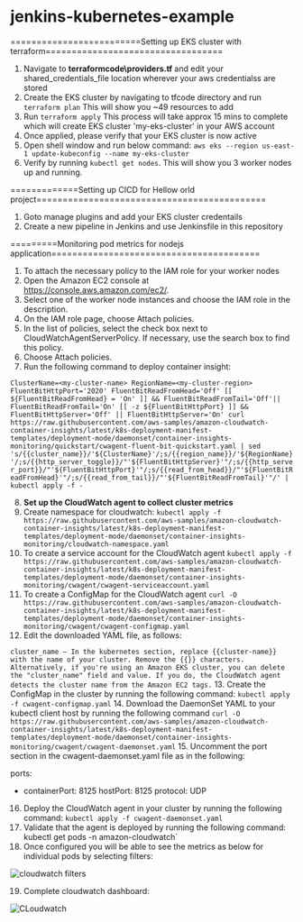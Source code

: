 # jenkins-kubernetes-example
=========================Setting up EKS cluster with terraform==================================

1. Navigate to <b>terraformcode\providers.tf</b> and edit your shared_credentials_file location wherever your aws credentialss are stored
2. Create the EKS cluster by navigating to tfcode directory and run `terraform plan`
   This will show you ~49 resources to add
3. Run `terraform apply`
   This process will take approx 15 mins to complete which will create EKS cluster 'my-eks-cluster' in your AWS account
4. Once applied, please verify that your EKS cluster is now active
5. Open shell window and run below command:
   `aws eks --region us-east-1 update-kubeconfig --name my-eks-cluster`
6. Verify by running `kubectl get nodes`. This will show you 3 worker nodes up and running.

=============Setting up CICD for Hellow orld project============================================

1. Goto manage plugins and add your EKS cluster credentails
2. Create a new pipeline in Jenkins and use Jenkinsfile in this repository

=========Monitoring pod metrics for nodejs application========================================

1. To attach the necessary policy to the IAM role for your worker nodes
2. Open the Amazon EC2 console at https://console.aws.amazon.com/ec2/.
3. Select one of the worker node instances and choose the IAM role in the description.
4. On the IAM role page, choose Attach policies.
5. In the list of policies, select the check box next to CloudWatchAgentServerPolicy. If necessary, use the search box to find this policy.
6. Choose Attach policies.
7. Run the following command to deploy container insight:

`ClusterName=<my-cluster-name>
RegionName=<my-cluster-region>
FluentBitHttpPort='2020'
FluentBitReadFromHead='Off'
[[ ${FluentBitReadFromHead} = 'On' ]] && FluentBitReadFromTail='Off'|| FluentBitReadFromTail='On'
[[ -z ${FluentBitHttpPort} ]] && FluentBitHttpServer='Off' || FluentBitHttpServer='On'
curl https://raw.githubusercontent.com/aws-samples/amazon-cloudwatch-container-insights/latest/k8s-deployment-manifest-templates/deployment-mode/daemonset/container-insights-monitoring/quickstart/cwagent-fluent-bit-quickstart.yaml | sed 's/{{cluster_name}}/'${ClusterName}'/;s/{{region_name}}/'${RegionName}'/;s/{{http_server_toggle}}/"'${FluentBitHttpServer}'"/;s/{{http_server_port}}/"'${FluentBitHttpPort}'"/;s/{{read_from_head}}/"'${FluentBitReadFromHead}'"/;s/{{read_from_tail}}/"'${FluentBitReadFromTail}'"/' | kubectl apply -f - `

8. <b> Set up the CloudWatch agent to collect cluster metrics </b>
9. Create namespace for cloudwatch:
`kubectl apply -f https://raw.githubusercontent.com/aws-samples/amazon-cloudwatch-container-insights/latest/k8s-deployment-manifest-templates/deployment-mode/daemonset/container-insights-monitoring/cloudwatch-namespace.yaml`
10. To create a service account for the CloudWatch agent
`kubectl apply -f https://raw.githubusercontent.com/aws-samples/amazon-cloudwatch-container-insights/latest/k8s-deployment-manifest-templates/deployment-mode/daemonset/container-insights-monitoring/cwagent/cwagent-serviceaccount.yaml`
11. To create a ConfigMap for the CloudWatch agent
`curl -O https://raw.githubusercontent.com/aws-samples/amazon-cloudwatch-container-insights/latest/k8s-deployment-manifest-templates/deployment-mode/daemonset/container-insights-monitoring/cwagent/cwagent-configmap.yaml`
12. Edit the downloaded YAML file, as follows:

`cluster_name – In the kubernetes section, replace {{cluster-name}} with the name of your cluster. Remove the {{}} characters. Alternatively, if you're using an Amazon EKS cluster, you can delete the "cluster_name" field and value. If you do, the CloudWatch agent detects the cluster name from the Amazon EC2 tags.`
13. Create the ConfigMap in the cluster by running the following command: `kubectl apply -f cwagent-configmap.yaml`
14. Download the DaemonSet YAML to your kubectl client host by running the following command
`curl -O  https://raw.githubusercontent.com/aws-samples/amazon-cloudwatch-container-insights/latest/k8s-deployment-manifest-templates/deployment-mode/daemonset/container-insights-monitoring/cwagent/cwagent-daemonset.yaml`
15. Uncomment the port section in the cwagent-daemonset.yaml file as in the following:

ports:
  - containerPort: 8125
   hostPort: 8125
   protocol: UDP
    
16. Deploy the CloudWatch agent in your cluster by running the following command: `kubectl apply -f cwagent-daemonset.yaml`
17. Validate that the agent is deployed by running the following command: kubectl get pods -n amazon-cloudwatch`
18. Once configured you will be able to see the metrics as below for individual pods by selecting filters:

![cloudwatch filters](https://user-images.githubusercontent.com/45530974/138239708-830124a6-5ebc-49cf-b1f2-e4ca20466713.PNG)


19. Complete cloudwatch dashboard:

![CLoudwatch](https://user-images.githubusercontent.com/45530974/138239939-8a87a00f-dbee-4eb1-8661-7f54f27d51b4.PNG)






